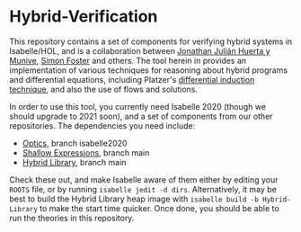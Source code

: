 # Hybrid-Verification

This repository contains a set of components for verifying hybrid systems in Isabelle/HOL, and is a collaboration between [Jonathan Julián Huerta y Munive](http://orcid.org/0000-0003-3279-3685), [Simon Foster](https://orcid.org/0000-0002-9889-9514) and others. The tool herein in provides an implementation of various techniques for reasoning about hybrid programs and differential equations, including Platzer's [differential induction technique](http://www.ls.cs.cmu.edu/KeYmaeraX/), and also the use of flows and solutions.

In order to use this tool, you currently need Isabelle 2020 (though we should upgrade to 2021 soon), and a set of components from our other repositories. The dependencies you need include:
* [Optics](https://github.com/isabelle-utp/Optics), branch isabelle2020
* [Shallow Expressions](https://github.com/isabelle-utp/Shallow-Expressions), branch main
* [Hybrid Library](https://github.com/isabelle-utp/Hybrid-Library), branch main

Check these out, and make Isabelle aware of them either by editing your ``ROOTS`` file, or by running ``isabelle jedit -d dirs``. Alternatively, it may be best to build the Hybrid Library heap image with ``isabelle build -b Hybrid-Library`` to make the start time quicker. Once done, you should be able to run the theories in this repository.
